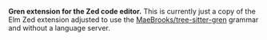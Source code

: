 **Gren extension for the Zed code editor.** This is currently just a copy of the Elm Zed extension adjusted to use the [MaeBrooks/tree-sitter-gren](https://github.com/MaeBrooks/tree-sitter-gren) grammar and without a language server.
